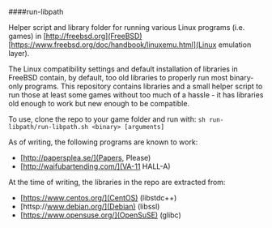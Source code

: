 ####run-libpath

Helper script and library folder for running various Linux programs (i.e. games) in [http://freebsd.org](FreeBSD) [https://www.freebsd.org/doc/handbook/linuxemu.html](Linux emulation layer).

The Linux compatibility settings and default installation of libraries in FreeBSD contain, by default, too old libraries to properly run most binary-only programs. This repository contains libraries and a small helper script to run those at least some games without too much of a hassle - it has libraries old enough to work but new enough to be compatible.

To use, clone the repo to your game folder and run with:
```sh run-libpath/run-libpath.sh <binary> [arguments]```

As of writing, the following programs are known to work:
* [http://papersplea.se/](Papers, Please)
* [http://waifubartending.com/](VA-11 HALL-A)

At the time of writing, the libraries in the repo are extracted from:
* [https://www.centos.org/](CentOS) (libstdc++)
* [httsp://www.debian.org/](Debian) (libssl)
* [https://www.opensuse.org/](OpenSuSE) (glibc)
